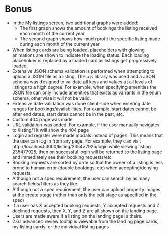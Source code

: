 # Bonus

- In the My listings screen, two additional graphs were added:
    * The first graph shows the amount of bookings the listing received each month of the current year
    * The second graph shows how much profit the specific listing made during each month of the current year
- When listing cards are being loaded, placeholders with glowing animations are shown to indicate the loading status. Each loading placeholder is replaced by a loaded card as listings get progressively loaded.
- Extensive JSON schema validation is performed when attempting to upload a JSON file as a listing. The `ajv` library was used and a JSON schema was designed to validate all keys and values at all levels of listings to a high degree. For example, when specifying amenities the JSON file can only include amenities that exists as variants in the enum schema, otherwise it will not be valid.
- Extensive date validation was done client-side when entering date ranges for bookings/availabilities. For example, start dates cannot be after end dates, start dates cannot be in the past, etc.
- Custom 404 page was made
- URL validation was added. For example, if the user manually navigates to /listing/1 it will show the 404 page
- Login and register were made modals instead of pages. This means that the user can log in from any page. For example, they can visit http://localhost:3000/listing/235477925/login while viewing listing 235477925, then on successful login will be returned to the listing page and immediately see their booking requests/etc
- Booking requests are sorted by date so that the owner of a listing is less prone to human error (double bookings, etc) when accepting/denying requests.
- Although not a spec requirement, the user can search by as many search fields/filters as they like.
- Although not a spec requirement, the user can upload property images at the create stage (rather than only the edit stage as specified in the spec)
- If a user has X accepted booking requests, Y accepted requests and Z declined requests, then X, Y, and Z are all shown on the landing page.
- Users are made aware if a listing on the landing page is theirs.
- 2.6.1 advanced review tooltip is viewable from the landing page cards, my listing cards, or the individual listing pages

